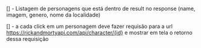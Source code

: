 [] - Listagem de personagens que está dentro de result no response (name, imagem, genero, nome da localidade)

[] - a cada click em um personagem deve fazer requisão para a url https://rickandmortyapi.com/api/character/{id} e mostrar em tela o retorno dessa requisição
